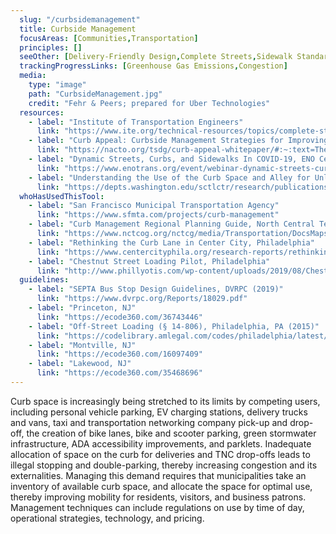 ```yaml
---
  slug: "/curbsidemanagement"
  title: Curbside Management 
  focusAreas: [Communities,Transportation]
  principles: []
  seeOther: [Delivery-Friendly Design,Complete Streets,Sidewalk Standards and Management,Connected and Automated Vehicle Preparations]
  trackingProgressLinks: [Greenhouse Gas Emissions,Congestion]
  media: 
    type: "image"
    path: "CurbsideManagement.jpg"
    credit: "Fehr & Peers; prepared for Uber Technologies"
  resources: 
    - label: "Institute of Transportation Engineers"
      link: "https://www.ite.org/technical-resources/topics/complete-streets/curbside-management-resources/"
    - label: "Curb Appeal: Curbside Management Strategies for Improving Transit Reliability, NACTO"
      link: "https://nacto.org/tsdg/curb-appeal-whitepaper/#:~:text=These%20key%20curbside%20management%20strategies,demands%20on%20the%20urban%20curb.&text=Curb%20Appeal%20is%20part%20of%20NACTO's%20Transit%20Leadership%20series."
    - label: "Dynamic Streets, Curbs, and Sidewalks In COVID-19, ENO Center for Transportation"
      link: "https://www.enotrans.org/event/webinar-dynamic-streets-curbs-and-sidewalks-in-covid-19/"
    - label: "Understanding the Use of the Curb Space and Alley for Unloading and Loading Operations: A Seattle Case Study, University of Washington"
      link: "https://depts.washington.edu/sctlctr/research/publications/understanding-use-curb-space-and-alley-unloading-and-loading-operations"
  whoHasUsedThisTool: 
    - label: "San Francisco Municipal Transportation Agency"
      link: "https://www.sfmta.com/projects/curb-management"
    - label: "Curb Management Regional Planning Guide, North Central Texas Council of Governments"
      link: "https://www.nctcog.org/nctcg/media/Transportation/DocsMaps/Plan/Landuse/Parking/Curb_Management_Guide2020033.pdf"
    - label: "Rethinking the Curb Lane in Center City, Philadelphia"
      link: "https://www.centercityphila.org/research-reports/rethinking-the-curb-lane-in-center-city"
    - label: "Chestnut Street Loading Pilot, Philadelphia"
      link: "http://www.phillyotis.com/wp-content/uploads/2019/08/Chestnut-Street-Loading-Pilot-Public.pdf"
  guidelines: 
    - label: "SEPTA Bus Stop Design Guidelines, DVRPC (2019)"
      link: "https://www.dvrpc.org/Reports/18029.pdf"
    - label: "Princeton, NJ"
      link: "https://ecode360.com/36743446"
    - label: "Off-Street Loading (§ 14-806), Philadelphia, PA (2015)"
      link: "https://codelibrary.amlegal.com/codes/philadelphia/latest/philadelphia_pa/0-0-0-210115"
    - label: "Montville, NJ"
      link: "https://ecode360.com/16097409"
    - label: "Lakewood, NJ"
      link: "https://ecode360.com/35468696"
---
```


Curb space is increasingly being stretched to its limits by competing users, including personal vehicle parking, EV charging stations, delivery trucks and vans, taxi and transportation networking company pick-up and drop-off, the creation of bike lanes, bike and scooter parking, green stormwater infrastructure, ADA accessibility improvements, and parklets. Inadequate allocation of space on the curb for deliveries and TNC drop-offs leads to illegal stopping and double-parking, thereby increasing congestion and its externalities. Managing this demand requires that municipalities take an inventory of available curb space, and allocate the space for optimal use, thereby improving mobility for residents, visitors, and business patrons. Management techniques can include regulations on use by time of day, operational strategies, technology, and pricing.
